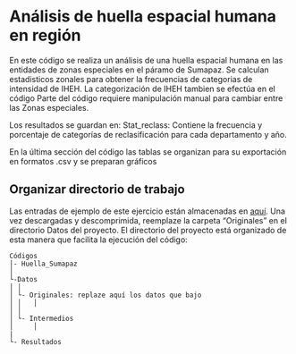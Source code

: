 Análisis de huella espacial humana en región
================
En este código se realiza un análisis de una huella espacial humana en las entidades de zonas especiales en el páramo de Sumapaz. 
Se calculan estadisticos zonales para obtener la frecuencias de categorias de intensidad de  IHEH. La categorización de IHEH tambien se efectúa en el código 
Parte del código requiere manipulación manual para cambiar entre las Zonas especiales.

Los resultados se guardan en: 
Stat_reclass: Contiene la frecuencia y porcentaje de categorías de reclasificación para cada departamento y año.

En la última sección del código las tablas se organizan para su exportación en formatos .csv y se preparan gráficos

## Organizar directorio de trabajo

<a id="ID_seccion1"></a>
Las entradas de ejemplo de este ejercicio están almacenadas en [aquí](https://drive.google.com/file/d/1Ui0HcLboOoVDyPF9J25gdAyUSWsnKBTr/view?usp=drive_link).
Una vez descargadas y descomprimida, reemplaze la carpeta “Originales” en el directorio Datos del proyecto.
El directorio del proyecto está organizado de esta manera que facilita la ejecución del
código:

    Códigos
    │- Huella_Sumapaz
    │    
    └-Datos
    │ │
    │ └- Originales: replaze aquí los datos que bajo
    │ │   │
    │ │   
    │ └- Intermedios
    │     │     
    |
    └- Resultados

